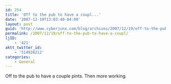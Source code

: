 ```yaml
---
id: 254
title: 'Off to the pub to have a coupl...'
date: '2007-12-19T13:03:40-04:00'
layout: post
guid: 'http://www.cyberjunx.com/blog/archives/2007/12/19/off-to-the-pub-to-have-a-coupl/'
permalink: /2007/12/19/off-to-the-pub-to-have-a-coupl/
ljID:
    - '421'
aktt_twitter_id:
    - '514926212'
categories:
    - General
---
```


Off to the pub to have a couple pints. Then more working.